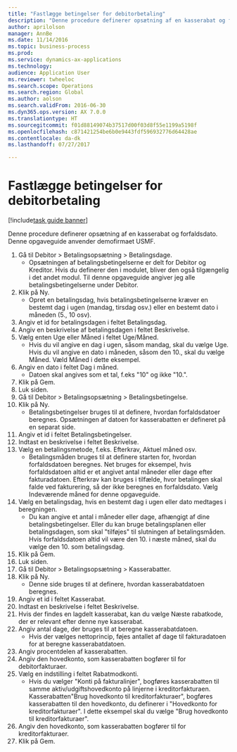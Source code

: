 ```yaml
--- 
title: "Fastlægge betingelser for debitorbetaling"
description: "Denne procedure definerer opsætning af en kasserabat og forfaldsdato."
author: aprilolson
manager: AnnBe
ms.date: 11/14/2016
ms.topic: business-process
ms.prod: 
ms.service: dynamics-ax-applications
ms.technology: 
audience: Application User
ms.reviewer: twheeloc
ms.search.scope: Operations
ms.search.region: Global
ms.author: aolson
ms.search.validFrom: 2016-06-30
ms.dyn365.ops.version: AX 7.0.0
ms.translationtype: HT
ms.sourcegitcommit: f01d88149074b37517d00f03d8f55e1199a5198f
ms.openlocfilehash: c871421254be6b0e9443fdf596932776d64428ae
ms.contentlocale: da-dk
ms.lasthandoff: 07/27/2017

---
```

# <a name="establish-customer-payment-terms"></a>Fastlægge betingelser for debitorbetaling

[!include[task guide banner](../../includes/task-guide-banner.md)]

Denne procedure definerer opsætning af en kasserabat og forfaldsdato. Denne opgaveguide anvender demofirmaet USMF.

1. Gå til Debitor > Betalingsopsætning > Betalingsdage.
    * Opsætningen af betalingsbetingelserne er delt for Debitor og Kreditor. Hvis du definerer den i modulet, bliver den også tilgængelig i det andet modul. Til denne opgaveguide angiver jeg alle betalingsbetingelserne under Debitor.  
2. Klik på Ny.
    * Opret en betalingsdag, hvis betalingsbetingelserne kræver en bestemt dag i ugen (mandag, tirsdag osv.) eller en bestemt dato i måneden (5., 10 osv).  
3. Angiv et id for betalingsdagen i feltet Betalingsdag.
4. Angiv en beskrivelse af betalingsdagen i feltet Beskrivelse.
5. Vælg enten Uge eller Måned i feltet Uge/Måned.
    * Hvis du vil angive en dag i ugen, såsom mandag, skal du vælge Uge. Hvis du vil angive en dato i måneden, såsom den 10., skal du vælge Måned. Væld Måned i dette eksempel.  
6. Angiv en dato i feltet Dag i måned.
    * Datoen skal angives som et tal, f.eks "10" og ikke "10.".  
7. Klik på Gem.
8. Luk siden.
9. Gå til Debitor > Betalingsopsætning > Betalingsbetingelse.
10. Klik på Ny.
    * Betalingsbetingelser bruges til at definere, hvordan forfaldsdatoer beregnes. Opsætningen af datoen for kasserabatten er defineret på en separat side.  
11. Angiv et id i feltet Betalingsbetingelser.
12. Indtast en beskrivelse i feltet Beskrivelse.
13. Vælg en betalingsmetode, f.eks. Efterkrav, Aktuel måned osv.
    * Betalingsmåden bruges til at definere starten for, hvordan forfaldsdatoen beregnes.  Net bruges for eksempel, hvis forfaldsdatoen altid er et angivet antal måneder eller dage efter fakturadatoen. Efterkrav kan bruges i tilfælde, hvor betalingen skal falde ved fakturering, så der ikke beregnes en forfaldsdato. Vælg Indeværende måned for denne opgaveguide.  
14. Vælg en betalingsdag, hvis en bestemt dag i ugen eller dato medtages i beregningen.
    * Du kan angive et antal i måneder eller dage, afhængigt af dine betalingsbetingelser. Eller du kan bruge betalingsplanen eller betalingsdagen, som skal "tilføjes" til slutningen af betalingsmåden. Hvis forfaldsdatoen altid vil være den 10. i næste måned, skal du vælge den 10. som betalingsdag.  
15. Klik på Gem.
16. Luk siden.
17. Gå til Debitor > Betalingsopsætning > Kasserabatter.
18. Klik på Ny.
    * Denne side bruges til at definere, hvordan kasserabatdatoen beregnes.  
19. Angiv et id i feltet Kasserabat.
20. Indtast en beskrivelse i feltet Beskrivelse.
21. Hvis der findes en lagdelt kasserabat, kan du vælge Næste rabatkode, der er relevant efter denne nye kasserabat.
22. Angiv antal dage, der bruges til at beregne kasserabatdatoen.
    * Hvis der vælges nettoprincip, føjes antallet af dage til fakturadatoen for at beregne kasserabatdatoen.  
23. Angiv procentdelen af kasserabatten.
24. Angiv den hovedkonto, som kasserabatten bogfører til for debitorfakturaer.
25. Vælg en indstilling i feltet Rabatmodkonti.
    * Hvis du vælger "Konti på fakturalinjer", bogføres kasserabatten til samme aktiv/udgiftshovedkonto på linjerne i kreditorfakturaen. Kasserabatten"Brug hovedkonto til kreditorfakturaer", bogføres kasserabatten til den hovedkonto, du definerer i "Hovedkonto for kreditorfakturaer". I dette eksempel skal du vælge "Brug hovedkonto til kreditorfakturaer".  
26. Angiv den hovedkonto, som kasserabatten bogfører til for kreditorfakturaer.
27. Klik på Gem.


